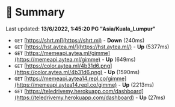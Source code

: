 # 📖 Summary
Last updated: **13/6/2022, 1:45:20 PG "Asia/Kuala_Lumpur"**

- `GET` [https://shrt.ml](https://shrt.ml) - **Down** (240ms)
- `GET` [https://hst.aytea.ml/](https://hst.aytea.ml/) - **Up** (5377ms)
- `GET` [https://memeapi.aytea.ml/gimme](https://memeapi.aytea.ml/gimme) - **Up** (649ms)
- `GET` [https://color.aytea.ml/4b31d6.png](https://color.aytea.ml/4b31d6.png) - **Up** (1590ms)
- `GET` [https://memeapi.aytea14.repl.co/gimme](https://memeapi.aytea14.repl.co/gimme) - **Up** (2213ms)
- `GET` [https://teledrivemy.herokuapp.com/dashboard](https://teledrivemy.herokuapp.com/dashboard) - **Up** (27ms)
